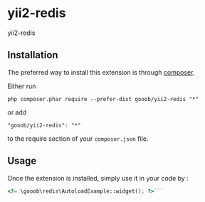 yii2-redis
==========
yii2-redis

Installation
------------

The preferred way to install this extension is through [composer](http://getcomposer.org/download/).

Either run

```
php composer.phar require --prefer-dist gooob/yii2-redis "*"
```

or add

```
"gooob/yii2-redis": "*"
```

to the require section of your `composer.json` file.


Usage
-----

Once the extension is installed, simply use it in your code by  :

```php
<?= \gooob\redis\AutoloadExample::widget(); ?>```